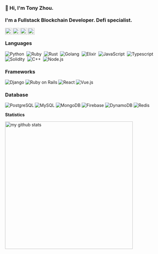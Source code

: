 <h3 align="left">
 <abc>
  <br>👋 Hi, I'm Tony Zhou.<br>
  <br> I'm a Fullstack Blockchain Developer. Defi specialist. <br>
 </abc>
</h3>

<a href="https://discord.gg/AmnQrRtZ">
  <img align="left" alt="Tony's Discord" width="22px" src="https://cdn.jsdelivr.net/npm/simple-icons@v3/icons/discord.svg" />
</a>
<a href="https://twitter.com/tzhou_vue">
  <img align="left" alt="Tony | Twitter" width="22px" src="https://cdn.jsdelivr.net/npm/simple-icons@v3/icons/twitter.svg" />
</a>
<a href="https://www.linkedin.com/in/ztcrypto">
  <img align="left" alt="Tony's LinkdeIN" width="22px" src="https://cdn.jsdelivr.net/npm/simple-icons@v3/icons/linkedin.svg" />
</a>
<a href="https://t.me/cryptodefidev">
  <img align="left" alt="Tony's Telegram" width="22px" src="https://cdn.jsdelivr.net/npm/simple-icons@v3/icons/telegram.svg" />
</a>
<br>

### Languages

![Python](https://img.shields.io/badge/-Python-333333?style=flat&logo=python)&nbsp;
![Ruby](https://img.shields.io/badge/-Ruby-333333?style=flat&logo=Ruby&logoColor=FFA518)&nbsp;
![Rust](https://img.shields.io/badge/-Rust-333333?style=flat&logo=Rust&logoColor=FFA518)&nbsp;
![Golang](https://img.shields.io/badge/-Golang-333333?style=flat&logo=Go&logoColor=FFA518)&nbsp;
![Elixir](https://img.shields.io/badge/-Elixir-333333?style=flat&logo=Elixir&logoColor=FFA518)&nbsp;
![JavaScript](https://img.shields.io/badge/-JavaScript-333333?style=flat&logo=javascript)&nbsp;
![Typescript](https://img.shields.io/badge/-Typescript-333333?style=flat&logo=Typescript)&nbsp;
![Solidity](https://img.shields.io/badge/-Solidity-333333?style=flat&logo=solidity)&nbsp;
![C++](https://img.shields.io/badge/-C++-333333?style=flat&logo=C%2B%2B&logoColor=00599C)&nbsp;
![Node.js](https://img.shields.io/badge/-Node.js-333333?style=flat&logo=node.js)&nbsp;

### Frameworks

![Django](https://img.shields.io/badge/-Django-333333?style=flat&logo=Django)
![Ruby on Rails](https://img.shields.io/badge/-Ruby%20on%20Rails-333333?style=flat&logo=Ruby%20on%20Rails)
![React](https://img.shields.io/badge/-React-333333?style=flat&logo=react)
![Vue.js](https://img.shields.io/badge/-Vue.js-333333?style=flat&logo=Vue.js)

### Database

![PostgreSQL](https://img.shields.io/badge/-PostgreSQL-333333?style=flat&logo=postgresql)
![MySQL](https://img.shields.io/badge/-MySQL-333333?style=flat&logo=MySQL)
![MongoDB](https://img.shields.io/badge/-MongoDB-333333?style=flat&logo=MongoDB)
![Firebase](https://img.shields.io/badge/-Firebase-333333?style=flat&logo=Firebase)
![DynamoDB](https://img.shields.io/badge/-DynamoDB-333333?style=flat&logo=DynamoDB)
![Redis](https://img.shields.io/badge/-Redis-333333?style=flat-flat&logo=Redis)


<strong>Statistics</strong>
<br>

<!-- My GitHub stats with buefy theme ❤️ -->
<p align="left">
<img src="https://github-readme-stats.vercel.app/api?username=ztcrypto&show_icons=true&theme=radical" alt="my github stats" width="420"/>
</p>
